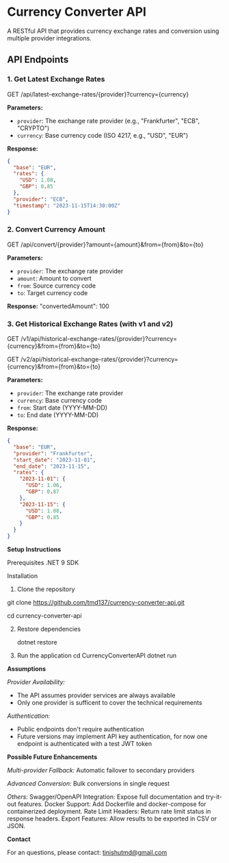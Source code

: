 # Currency Converter API

A RESTful API that provides currency exchange rates and conversion using multiple provider integrations.

## API Endpoints

### 1. Get Latest Exchange Rates

GET /api/latest-exchange-rates/{provider}?currency={currency}


**Parameters:**
- `provider`: The exchange rate provider (e.g., "Frankfurter", "ECB", "CRYPTO")
- `currency`: Base currency code (ISO 4217, e.g., "USD", "EUR")

**Response:**
```json
{
  "base": "EUR",
  "rates": {
    "USD": 1.08,
    "GBP": 0.85
  },
  "provider": "ECB",
  "timestamp": "2023-11-15T14:30:00Z"
}
```

### 2. Convert Currency Amount

GET /api/convert/{provider}?amount={amount}&from={from}&to={to}

**Parameters:**

- `provider`: The exchange rate provider
- `amount`: Amount to convert
- `from`: Source currency code
- `to`: Target currency code

**Response:**
"convertedAmount": 100

### 3. Get Historical Exchange Rates  (with v1 and v2)

GET /v1/api/historical-exchange-rates/{provider}?currency={currency}&from={from}&to={to}

GET /v2/api/historical-exchange-rates/{provider}?currency={currency}&from={from}&to={to}

**Parameters:**
- `provider`: The exchange rate provider
- `currency`: Base currency code
- `from`: Start date (YYYY-MM-DD)
- `to`: End date (YYYY-MM-DD)

**Response:**
```json
{
  "base": "EUR",
  "provider": "Frankfurter",
  "start_date": "2023-11-01",
  "end_date": "2023-11-15",
  "rates": {
    "2023-11-01": {
      "USD": 1.06,
      "GBP": 0.87
    },
    "2023-11-15": {
      "USD": 1.08,
      "GBP": 0.85
    }
  }
}
```


**Setup Instructions**

Prerequisites
.NET 9 SDK

Installation

1. Clone the repository
   
  git clone https://github.com/tmd137/currency-converter-api.git  
  
  cd currency-converter-api

2. Restore dependencies
   
   dotnet restore

3. Run the application
   cd CurrencyConverterAPI
   dotnet run

**Assumptions**

*Provider Availability:*

- The API assumes provider services are always available
- Only one provider is sufficent to cover the technical requirements

*Authentication:*

- Public endpoints don't require authentication
- Future versions may implement API key authentication, for now one endpoint is authenticated with a test JWT token

**Possible Future Enhancements**

*Multi-provider Fallback:*
  Automatic failover to secondary providers

*Advanced Conversion:*
  Bulk conversions in single request

*Others:*
  Swagger/OpenAPI Integration: Expose full documentation and try-it-out features.
  Docker Support: Add Dockerfile and docker-compose for containerized deployment.
  Rate Limit Headers: Return rate limit status in response headers.
  Export Features: Allow results to be exported in CSV or JSON.


**Contact**

  For an questions, please contact:
  tinishutmd@gmail.com
